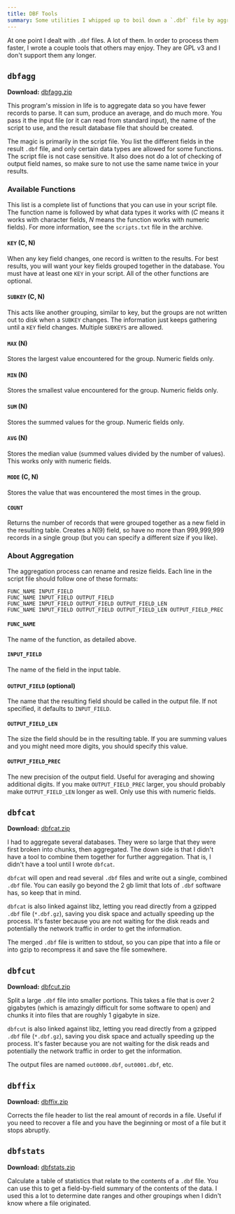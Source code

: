 ```yaml
---
title: DBF Tools
summary: Some utilities I whipped up to boil down a `.dbf` file by aggregating the records and another to concatenate multiple database files together.
---
```


At one point I dealt with `.dbf` files.  A lot of them.  In order to process them faster, I wrote a couple tools that others may enjoy.  They are GPL v3 and I don't support them any longer.


`dbfagg`
--------

**Download:** [dbfagg.zip](dbfagg.zip)

This program's mission in life is to aggregate data so you have fewer records to parse.  It can sum, produce an average, and do much more.  You pass it the input file (or it can read from standard input), the name of the script to use, and the result database file that should be created.

The magic is primarily in the script file.  You list the different fields in the result `.dbf` file, and only certain data types are allowed for some functions.  The script file is not case sensitive.  It also does not do a lot of checking of output field names, so make sure to not use the same name twice in your results.


### Available Functions

This list is a complete list of functions that you can use in your script file.  The function name is followed by what data types it works with (*C* means it works with character fields, *N* means the function works with numeric fields).  For more information, see the `scripts.txt` file in the archive.


#### `KEY` (C, N)

When any key field changes, one record is written to the results.  For best results, you will want your key fields grouped together in the database.  You must have at least one `KEY` in your script.  All of the other functions are optional.


#### `SUBKEY` (C, N)

This acts like another grouping, similar to key, but the groups are not written out to disk when a `SUBKEY` changes.  The information just keeps gathering until a `KEY` field changes.  Multiple `SUBKEYS` are allowed.


#### `MAX` (N)

Stores the largest value encountered for the group.  Numeric fields only.


#### `MIN` (N)

Stores the smallest value encountered for the group.  Numeric fields only.


#### `SUM` (N)

Stores the summed values for the group.  Numeric fields only.


#### `AVG` (N)

Stores the median value (summed values divided by the number of values).  This works only with numeric fields.


#### `MODE` (C, N)

Stores the value that was encountered the most times in the group.


#### `COUNT`

Returns the number of records that were grouped together as a new field in the resulting table.  Creates a N(9) field, so have no more than 999,999,999 records in a single group (but you can specify a different size if you like).


### About Aggregation

The aggregation process can rename and resize fields.  Each line in the script file should follow one of these formats:

    FUNC_NAME INPUT_FIELD
    FUNC_NAME INPUT_FIELD OUTPUT_FIELD
    FUNC_NAME INPUT_FIELD OUTPUT_FIELD OUTPUT_FIELD_LEN
    FUNC_NAME INPUT_FIELD OUTPUT_FIELD OUTPUT_FIELD_LEN OUTPUT_FIELD_PREC


#### `FUNC_NAME`

The name of the function, as detailed above.


#### `INPUT_FIELD`

The name of the field in the input table.


#### `OUTPUT_FIELD` (optional)

The name that the resulting field should be called in the output file.  If not specified, it defaults to `INPUT_FIELD`.


#### `OUTPUT_FIELD_LEN`

The size the field should be in the resulting table.  If you are summing values and you might need more digits, you should specify this value.

#### `OUTPUT_FIELD_PREC`

The new precision of the output field.  Useful for averaging and showing additional digits.  If you make `OUTPUT_FIELD_PREC` larger, you should probably make `OUTPUT_FIELD_LEN` longer as well.  Only use this with numeric fields.


`dbfcat`
--------

**Download:** [dbfcat.zip](dbfcat.zip)

I had to aggregate several databases.  They were so large that they were first broken into chunks, then aggregated.  The down side is that I didn't have a tool to combine them together for further aggregation.  That is, I didn't have a tool until I wrote `dbfcat`.

`dbfcat` will open and read several `.dbf` files and write out a single, combined `.dbf` file.  You can easily go beyond the 2 gb limit that lots of `.dbf` software has, so keep that in mind.

`dbfcat` is also linked against libz, letting you read directly from a gzipped `.dbf` file (`*.dbf.gz`), saving you disk space and actually speeding up the process.  It's faster because you are not waiting for the disk reads and potentially the network traffic in order to get the information.

The merged `.dbf` file is written to stdout, so you can pipe that into a file or into gzip to recompress it and save the file somewhere.


`dbfcut`
--------

**Download:** [dbfcut.zip](dbfcut.zip)

Split a large `.dbf` file into smaller portions.  This takes a file that is over 2 gigabytes (which is amazingly difficult for some software to open) and chunks it into files that are roughly 1 gigabyte in size.

`dbfcut` is also linked against libz, letting you read directly from a gzipped `.dbf` file (`*.dbf.gz`), saving you disk space and actually speeding up the process.  It's faster because you are not waiting for the disk reads and potentially the network traffic in order to get the information.

The output files are named `out0000.dbf`, `out0001.dbf`, etc.


`dbffix`
--------

**Download:** [dbffix.zip](dbffix.zip)

Corrects the file header to list the real amount of records in a file.  Useful if you need to recover a file and you have the beginning or most of a file but it stops abruptly.


`dbfstats`
----------

**Download:** [dbfstats.zip](dbfstats.zip)

Calculate a table of statistics that relate to the contents of a `.dbf` file.  You can use this to get a field-by-field summary of the contents of the data.  I used this a lot to determine date ranges and other groupings when I didn't know where a file originated.
